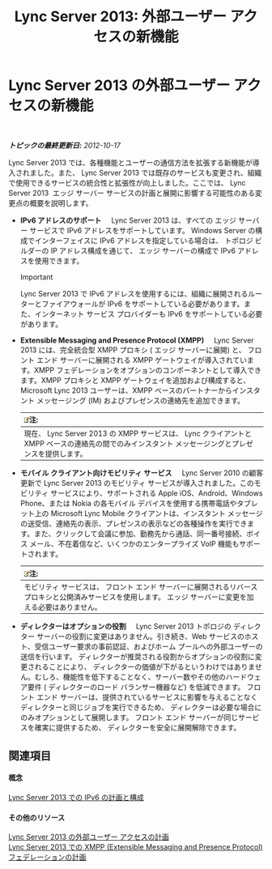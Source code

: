 ﻿---
title: 'Lync Server 2013: 外部ユーザー アクセスの新機能'
TOCTitle: 外部ユーザー アクセスの新機能
ms:assetid: 99da6bd5-ec14-4ad9-8f7d-37fbddf567dd
ms:mtpsurl: https://technet.microsoft.com/ja-jp/library/Gg398794(v=OCS.15)
ms:contentKeyID: 48272941
ms.date: 05/19/2016
mtps_version: v=OCS.15
ms.translationtype: HT
---

# Lync Server 2013 の外部ユーザー アクセスの新機能

 

_**トピックの最終更新日:** 2012-10-17_

Lync Server 2013 では、各種機能とユーザーの通信方法を拡張する新機能が導入されました。また、 Lync Server 2013 では既存のサービスも変更され、組織で使用できるサービスの統合性と拡張性が向上しました。ここでは、 Lync Server 2013  エッジ サーバー サービスの計画と展開に影響する可能性のある変更点の概要を説明します。

  - **IPv6 アドレスのサポート**     Lync Server 2013 は、すべての エッジ サーバー サービスで IPv6 アドレスをサポートしています。 Windows Server の構成でインターフェイスに IPv6 アドレスを指定している場合は、 トポロジ ビルダーの IP アドレス構成を通じて、 エッジ サーバーの構成で IPv6 アドレスを使用できます。
    

    > [!IMPORTANT]
    > Lync Server 2013 で IPv6 アドレスを使用するには、組織に展開されるルーターとファイアウォールが IPv6 をサポートしている必要があります。また、インターネット サービス プロバイダーも IPv6 をサポートしている必要があります。



  - **Extensible Messaging and Presence Protocol (XMPP)**     Lync Server 2013 には、完全統合型 XMPP プロキシ ( エッジ サーバーに展開) と、 フロント エンド サーバーに展開される XMPP ゲートウェイが導入されています。XMPP フェデレーションをオプションのコンポーネントとして導入できます。XMPP プロキシと XMPP ゲートウェイを追加および構成すると、 Microsoft Lync 2013 ユーザーは、XMPP ベースのパートナーからインスタント メッセージング (IM) およびプレゼンスの連絡先を追加できます。
    
    <table>
    <thead>
    <tr class="header">
    <th><img src="images/Gg412781.note(OCS.15).gif" title="note" alt="note" />注:</th>
    </tr>
    </thead>
    <tbody>
    <tr class="odd">
    <td>現在、 Lync Server 2013 の XMPP サービスは、 Lync クライアントと XMPP ベースの連絡先の間でのみインスタント メッセージングとプレゼンスを提供します。</td>
    </tr>
    </tbody>
    </table>


  - **モバイル クライアント向けモビリティ サービス**     Lync Server 2010 の顧客更新で Lync Server 2013 のモビリティ サービスが導入されました。このモビリティ サービスにより、サポートされる Apple iOS、Android、Windows Phone、または Nokia の各モバイル デバイスを使用する携帯電話やタブレット上の Microsoft Lync Mobile クライアントは、インスタント メッセージの送受信、連絡先の表示、プレゼンスの表示などの各種操作を実行できます。また、クリックして会議に参加、勤務先から通話、同一番号接続、ボイス メール、不在着信など、いくつかのエンタープライズ VoIP 機能もサポートされます。
    
    <table>
    <thead>
    <tr class="header">
    <th><img src="images/Gg412781.note(OCS.15).gif" title="note" alt="note" />注:</th>
    </tr>
    </thead>
    <tbody>
    <tr class="odd">
    <td>モビリティ サービスは、 フロント エンド サーバーに展開されるリバース プロキシと公開済みサービスを使用します。 エッジ サーバーに変更を加える必要はありません。</td>
    </tr>
    </tbody>
    </table>


  - **ディレクターはオプションの役割**     Lync Server 2013 トポロジの ディレクター サーバーの役割に変更はありません。引き続き、Web サービスのホスト、受信ユーザー要求の事前認証、およびホーム プールへの外部ユーザーの送信を行います。 ディレクターが推奨される役割からオプションの役割に変更されることにより、 ディレクターの価値が下がるというわけではありません。むしろ、機能性を低下することなく、サーバー数やその他のハードウェア要件 ( ディレクターのロード バランサー機器など) を低減できます。 フロント エンド サーバーは、提供されているサービスに影響を与えることなく ディレクターと同じジョブを実行できるため、 ディレクターは必要な場合にのみオプションとして展開します。 フロント エンド サーバーが同じサービスを確実に提供するため、 ディレクターを安全に展開解除できます。

## 関連項目

#### 概念

[Lync Server 2013 での IPv6 の計画と構成](lync-server-2013-planning-for-and-configuring-ipv6.md)  

#### その他のリソース

[Lync Server 2013 の外部ユーザー アクセスの計画](lync-server-2013-planning-for-external-user-access.md)  
[Lync Server 2013 での XMPP (Extensible Messaging and Presence Protocol) フェデレーションの計画](lync-server-2013-planning-for-extensible-messaging-and-presence-protocol-xmpp-federation.md)

